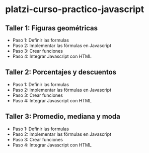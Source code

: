 # platzi-curso-practico-javascript

## Taller 1: Figuras geométricas

-   Paso 1: Definir las formulas
-   Paso 2: Implementar las fórmulas en Javascript
-   Paso 3: Crear funciones
-   Paso 4: Integrar Javascript con HTML

## Taller 2: Porcentajes y descuentos

-   Paso 1: Definir las formulas
-   Paso 2: Implementar las fórmulas en Javascript
-   Paso 3: Crear funciones
-   Paso 4: Integrar Javascript con HTML

## Taller 3: Promedio, mediana y moda

-   Paso 1: Definir las formulas
-   Paso 2: Implementar las fórmulas en Javascript
-   Paso 3: Crear funciones
-   Paso 4: Integrar Javascript con HTML
